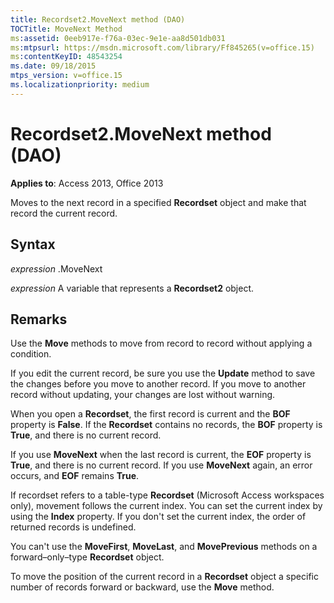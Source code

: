 ```yaml
---
title: Recordset2.MoveNext method (DAO)
TOCTitle: MoveNext Method
ms:assetid: 0eeb917e-f76a-03ec-9e1e-aa8d501db031
ms:mtpsurl: https://msdn.microsoft.com/library/Ff845265(v=office.15)
ms:contentKeyID: 48543254
ms.date: 09/18/2015
mtps_version: v=office.15
ms.localizationpriority: medium
---
```


# Recordset2.MoveNext method (DAO)


**Applies to**: Access 2013, Office 2013

Moves to the next record in a specified **Recordset** object and make that record the current record.

## Syntax

*expression* .MoveNext

*expression* A variable that represents a **Recordset2** object.

## Remarks

Use the **Move** methods to move from record to record without applying a condition.

If you edit the current record, be sure you use the **Update** method to save the changes before you move to another record. If you move to another record without updating, your changes are lost without warning.

When you open a **Recordset**, the first record is current and the **BOF** property is **False**. If the **Recordset** contains no records, the **BOF** property is **True**, and there is no current record.

If you use **MoveNext** when the last record is current, the **EOF** property is **True**, and there is no current record. If you use **MoveNext** again, an error occurs, and **EOF** remains **True**.

If recordset refers to a table-type **Recordset** (Microsoft Access workspaces only), movement follows the current index. You can set the current index by using the **Index** property. If you don't set the current index, the order of returned records is undefined.

You can't use the **MoveFirst**, **MoveLast**, and **MovePrevious** methods on a forward–only–type **Recordset** object.

To move the position of the current record in a **Recordset** object a specific number of records forward or backward, use the **Move** method.

